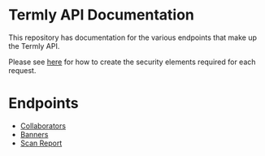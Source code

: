# Termly API Documentation

This repository has documentation for the various endpoints that make up the Termly API. 

Please see [here](security.md) for how to create the security elements required for each request.

# Endpoints

* [Collaborators](endpoints/collaborators.md)
* [Banners](endpoints/banners.md)
* [Scan Report](endpoints/scan_report.md)
